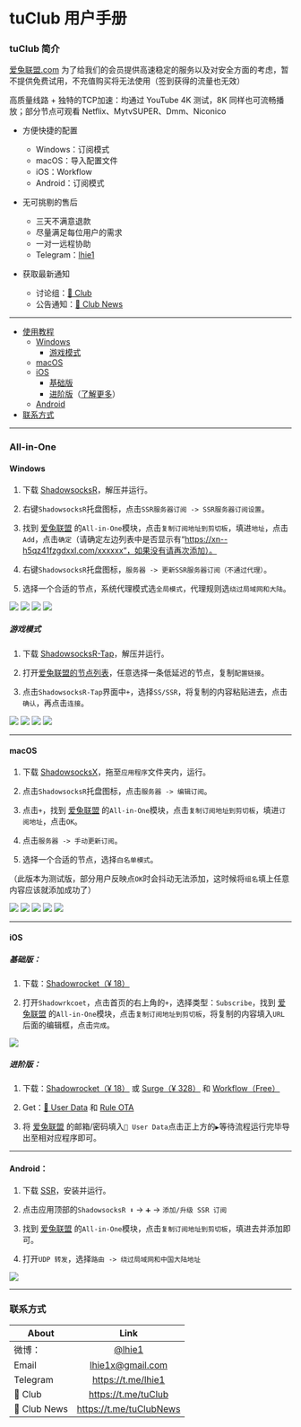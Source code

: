 # tuClub 用户手册

### tuClub 简介

[爱兔联盟.com](https://xn--h5qz41fzgdxxl.com) 为了给我们的会员提供高速稳定的服务以及对安全方面的考虑，暂不提供免费试用，不充值购买将无法使用（签到获得的流量也无效）

高质量线路 + 独特的TCP加速：均通过 YouTube 4K 测试，8K 同样也可流畅播放；部分节点可观看 Netflix、MytvSUPER、Dmm、Niconico

* 方便快捷的配置
	* Windows：订阅模式
	* macOS：导入配置文件
	* iOS：Workflow
	* Android：订阅模式

* 无可挑剔的售后
	* 三天不满意退款
	* 尽量满足每位用户的需求
	* 一对一远程协助
	* Telegram：[lhie1](https://t.me/lhie1)

* 获取最新通知
	* 讨论组：[🐰 Club](https://t.me/tuClub)
	* 公告通知：[🐰 Club News](https://t.me/tuClubNews)

---

* [使用教程](#all-in-one)
    * [Windows](#windows)
    	* [游戏模式](#游戏模式)
    * [macOS](#macos)
    * [iOS](#ios)
    	* [基础版](#基础版)
    	* [进阶版](#进阶版)（[了解更多](https://github.com/lhie1/Surge/blob/master/README.md)）
    * [Android](#android)
* [联系方式](#联系方式)

---

### All-in-One
#### Windows

1. 下载 [ShadowsocksR](https://xn--h5qz41fzgdxxl.com/ssr-download/ssr-win.7z)，解压并运行。

2. 右键`ShadowsocksR`托盘图标，点击`SSR服务器订阅 -> SSR服务器订阅设置`。

3. 找到 [爱兔联盟](https://xn--h5qz41fzgdxxl.com/user) 的`All-in-One`模块，点击`复制订阅地址到剪切板`，填进`地址`，点击`Add`，点击`确定`（请确定左边列表中是否显示有“https://xn--h5qz41fzgdxxl.com/xxxxxx“，如果没有请再次添加）。

4. 右键`ShadowsocksR`托盘图标，`服务器 -> 更新SSR服务器订阅（不通过代理）`。

5. 选择一个合适的节点，系统代理模式选`全局模式`，代理规则选`绕过局域网和大陆`。

![](https://raw.githubusercontent.com/lhie1/tuClub/master/images/Windows1.png)
![](https://raw.githubusercontent.com/lhie1/tuClub/master/images/Windows2.jpeg)
![](https://raw.githubusercontent.com/lhie1/tuClub/master/images/Windows3.jpg)
![](https://raw.githubusercontent.com/lhie1/tuClub/master/images/Windows4.png)

##### 游戏模式

1. 下载 [ShadowsocksR-Tap](https://xn--h5qz41fzgdxxl.com/ssr-download/ssr-tap.zip)，解压并运行。

2. 打开[爱兔联盟的节点列表](https://xn--h5qz41fzgdxxl.com.com/user/node)，任意选择一条低延迟的节点，复制`配置链接`。

3. 点击`ShadowsocksR-Tap`界面中`+`，选择`SS/SSR`，将复制的内容粘贴进去，点击`确认`，再点击`连接`。

![](https://raw.githubusercontent.com/lhie1/tuClub/master/images/GAME1.png)
![](https://raw.githubusercontent.com/lhie1/tuClub/master/images/GAME2.png)
![](https://raw.githubusercontent.com/lhie1/tuClub/master/images/GAME3.png)
![](https://raw.githubusercontent.com/lhie1/tuClub/master/images/GAME4.PNG)

---

#### macOS

1. 下载 [ShadowsocksX](https://xn--h5qz41fzgdxxl.com/ssr-download/ssr-mac.dmg)，拖至`应用程序`文件夹内，运行。

2. 点击`ShadowsocksR`托盘图标，点击`服务器 -> 编辑订阅`。

3. 点击`+`，找到 [爱兔联盟](https://xn--h5qz41fzgdxxl.com/user) 的`All-in-One`模块，点击`复制订阅地址到剪切板`，填进`订阅地址`，点击`OK`。

4. 点击`服务器 -> 手动更新订阅`。

5. 选择一个合适的节点，选择`白名单模式`。

（此版本为测试版，部分用户反映点`OK`时会抖动无法添加，这时候将`组名`填上任意内容应该就添加成功了）

![](https://raw.githubusercontent.com/lhie1/tuClub/master/images/macOS1.jpeg)
![](https://raw.githubusercontent.com/lhie1/tuClub/master/images/macOS2.jpeg)
![](https://raw.githubusercontent.com/lhie1/tuClub/master/images/macOS3.jpeg)
![](https://raw.githubusercontent.com/lhie1/tuClub/master/images/macOS4.jpeg)
![](https://raw.githubusercontent.com/lhie1/tuClub/master/images/macOS5.jpeg)

---

#### iOS

##### 基础版：

1. 下载：[Shadowrocket（¥ 18）](https://appsto.re/cn/UDjM3.i)

2. 打开`Shadowrkcoet`，点击首页的右上角的`+`，选择类型：`Subscribe`，找到 [爱兔联盟](https://xn--h5qz41fzgdxxl.com/user) 的`All-in-One`模块，点击`复制订阅地址到剪切板`，将复制的内容填入`URL`后面的编辑框，点击`完成`。

![](https://raw.githubusercontent.com/lhie1/tuClub/master/images/Shadowrocket.JPG)

##### 进阶版：

1. 下载：[Shadowrocket（¥ 18）](https://appsto.re/cn/UDjM3.i) 或 [Surge（¥ 328）](https://appsto.re/cn/D0Q_9.i) 和 [Workflow（Free）](https://appsto.re/cn/2IzJ2.i) 

2. Get：[🐰 User Data](https://workflow.is/workflows/5e20bff0d1004f8b99d973df9cfe24bb) 和 [Rule OTA](https://workflow.is/workflows/3149341326274b1d8fd0b583bc3af098)

3. 将 [爱兔联盟](https://xn--h5qz41fzgdxxl.com/user) 的邮箱/密码填入`🐰 User Data`点击正上方的`▶️`等待流程运行完毕导出至相对应程序即可。

---

#### Android：

1. 下载 [SSR](https://xn--h5qz41fzgdxxl.com/ssr-download/ssr-android.apk)，安装并运行。

2. 点击应用顶部的`ShadowsocksR ⬇️` -> `➕` -> `添加/升级 SSR 订阅`

3. 找到 [爱兔联盟](https://xn--h5qz41fzgdxxl.com/user) 的`All-in-One`模块，点击`复制订阅地址到剪切板`，填进去并添加即可。

4. 打开`UDP 转发`，选择`路由 -> 绕过局域网和中国大陆地址`

![](https://raw.githubusercontent.com/lhie1/tuClub/master/images/Android.jpeg)

---

### 联系方式

About | Link |
---------|:---------:
微博：| [@lhie1](http://www.weibo.com/1748625493)
Email| lhie1x@gmail.com
Telegram| https://t.me/lhie1
🐰 Club| https://t.me/tuClub
🐰 Club News| https://t.me/tuClubNews


